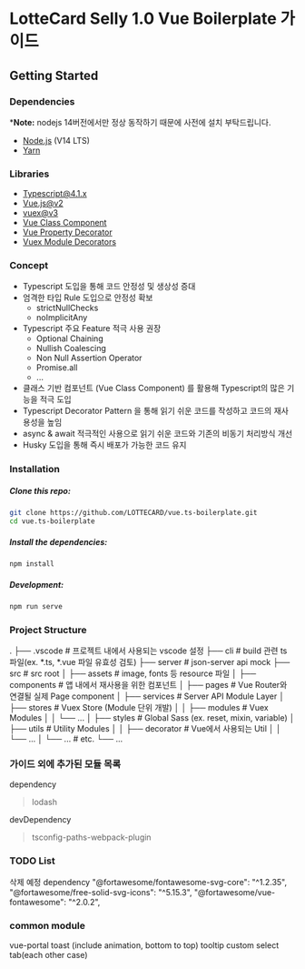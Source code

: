 # LotteCard Selly 1.0 Vue Boilerplate 가이드

## Getting Started

### Dependencies

*__Note:__ nodejs 14버전에서만 정상 동작하기 때문에 사전에 설치 부탁드립니다.

- [Node.js](https://nodejs.org/) (V14 LTS)
- [Yarn](https://classic.yarnpkg.com/en/)

### Libraries

- [Typescript@4.1.x](https://www.typescriptlang.org/)
- [Vue.js@v2](https://vuejs.org/)
- [vuex@v3](https://vuex.vuejs.org/)
- [Vue Class Component](https://class-component.vuejs.org/)
- [Vue Property Decorator](https://github.com/kaorun343/vue-property-decorator)
- [Vuex Module Decorators](https://github.com/championswimmer/vuex-module-decorators)

### Concept

- Typescript 도입을 통해 코드 안정성 및 생상성 증대
- 엄격한 타입 Rule 도입으로 안정성 확보
    - strictNullChecks
    - noImplicitAny
- Typescript 주요 Feature 적극 사용 권장
    - Optional Chaining
    - Nullish Coalescing
    - Non Null Assertion Operator
    - Promise.all
    - ...
- 클래스 기반 컴포넌트 (Vue Class Component) 를 활용해 Typescript의 많은 기능을 적극 도입
- Typescript Decorator Pattern 을 통해 읽기 쉬운 코드를 작성하고 코드의 재사용성을 높임
- async & await 적극적인 사용으로 읽기 쉬운 코드와 기존의 비동기 처리방식 개선
- Husky 도입을 통해 즉시 배포가 가능한 코드 유지

### Installation

##### Clone this repo:

```sh
git clone https://github.com/LOTTECARD/vue.ts-boilerplate.git
cd vue.ts-boilerplate
```

##### Install the dependencies:

```sh
npm install
```

##### Development:

```sh
npm run serve
```

### Project Structure

.
├── .vscode                 # 프로젝트 내에서 사용되는 vscode 설정
├── cli                     # build 관련 ts 파일(ex. *.ts, *.vue 파일 유효성 검토)
├── server                  # json-server api mock
├── src                     # src root
│   ├── assets              # image, fonts 등 resource 파일
│   ├── components          # 앱 내에서 재사용을 위한 컴포넌트
│   ├── pages               # Vue Router와 연결될 실제 Page component
│   ├── services            # Server API Module Layer
│   ├── stores              # Vuex Store (Module 단위 개발)
│   │   ├── modules         # Vuex Modules
│   │   └── ...
│   ├── styles              # Global Sass (ex. reset, mixin, variable)
│   ├── utils               # Utility Modules
│   │   ├── decorator       # Vue에서 사용되는 Util
│   │   └── ...
│   └── ...                 # etc.
└── ...

### 가이드 외에 추가된 모듈 목록

dependency
> lodash

devDependency
> tsconfig-paths-webpack-plugin

### TODO List

삭제 예정 dependency
"@fortawesome/fontawesome-svg-core": "^1.2.35",
"@fortawesome/free-solid-svg-icons": "^5.15.3",
"@fortawesome/vue-fontawesome": "^2.0.2",


### common module
vue-portal
toast (include animation, bottom to top)
tooltip
custom select
tab(each other case)
